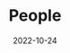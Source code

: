 ---
title: People
date: 2022-10-24

type: landing

sections:
  - block: people
    content:
      title: The Team
      subtitle: >
        *A team is a group of individuals working together to achieve their goals. Team members help one another realize their true potential and create an environment that allows everyone to surpass their limitations. These team members have directly aided me in my research and have helped me become a better scientist.*
      # Choose which groups/teams of users to display.
      #   Edit `user_groups` in each user's profile to add them to one or more of these groups.
      user_groups:
          - Principal Investigator
          - Graduate Students
          - Researchers
          - Administration
          - Alumni
      sort_by: Params.last_name
      sort_ascending: true
    design:
      show_interests: false
      show_role: true
      show_social: true
---